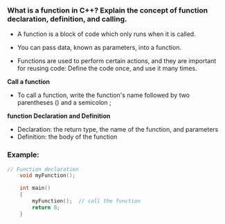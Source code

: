 ### What is a function in C++? Explain the concept of function declaration, definition, and calling.

- A function is a block of code which only runs when it is called.

- You can pass data, known as parameters, into a function.

- Functions are used to perform certain actions, and they are important for reusing code: Define the code once, and use it many times.

<b> Call a function </b>

- To call a function, write the function's name followed by two parentheses () and a semicolon ;

<b>function Declaration and Definition</b>

- Declaration: the return type, the name of the function, and parameters 
- Definition: the body of the function 

### Example:

```c
// Function declaration
    void myFunction();

    int main() 
    {
        myFunction();  // call the function
        return 0;
    }       
```